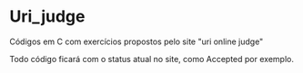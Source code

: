 # Uri_judge
Códigos em C com exercícios propostos pelo site "uri online judge"

Todo código ficará com o status atual no site, como Accepted por exemplo.
